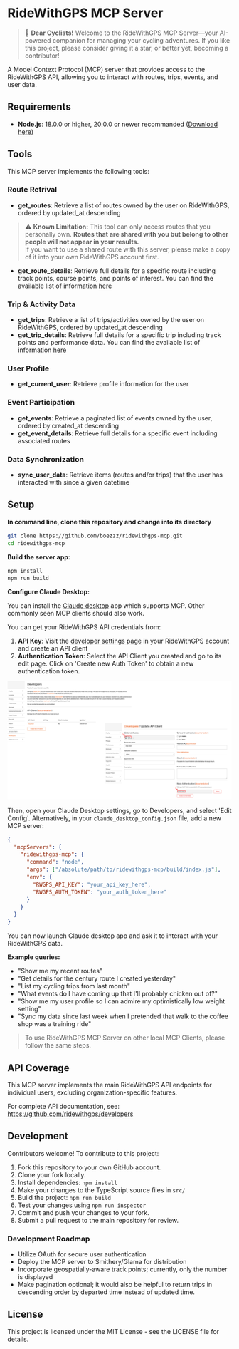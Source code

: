 # RideWithGPS MCP Server

> 🚴 **Dear Cyclists!** Welcome to the RideWithGPS MCP Server—your AI-powered companion for managing your cycling adventures. If you like this project, please consider giving it a star, or better yet, becoming a contributor!

A Model Context Protocol (MCP) server that provides access to the RideWithGPS API, allowing you to interact with routes, trips, events, and user data.

## Requirements

- **Node.js**: 18.0.0 or higher, 20.0.0 or newer recommanded ([Download here](https://nodejs.org/en/download))

## Tools

This MCP server implements the following tools:

### Route Retrival
- **get_routes**: Retrieve a list of routes owned by the user on RideWithGPS, ordered by updated_at descending
> ⚠️ **Known Limitation:** This tool can only access routes that you personally own. **Routes that are shared with you but belong to other people will not appear in your results.**  
If you want to use a shared route with this server, please make a copy of it into your own RideWithGPS account first.

- **get_route_details**: Retrieve full details for a specific route including track points, course points, and points of interest. You can find the available list of information [here](https://github.com/ridewithgps/developers/blob/master/reference/routes_and_trips.md)

### Trip & Activity Data
- **get_trips**: Retrieve a list of trips/activities owned by the user on RideWithGPS, ordered by updated_at descending
- **get_trip_details**: Retrieve full details for a specific trip including track points and performance data. You can find the available list of information [here](https://github.com/ridewithgps/developers/blob/master/reference/routes_and_trips.md)

### User Profile
- **get_current_user**: Retrieve profile information for the user

### Event Participation
- **get_events**: Retrieve a paginated list of events owned by the user, ordered by created_at descending
- **get_event_details**: Retrieve full details for a specific event including associated routes

### Data Synchronization
- **sync_user_data**: Retrieve items (routes and/or trips) that the user has interacted with since a given datetime

## Setup
**In command line, clone this repository and change into its directory**

```bash
git clone https://github.com/boezzz/ridewithgps-mcp.git
cd ridewithgps-mcp
```

**Build the server app:**

```bash
npm install
npm run build
```

**Configure Claude Desktop:**

You can install the [Claude desktop](https://claude.ai/download) app which supports MCP. Other commonly seen MCP clients should also work.

You can get your RideWithGPS API credentials from:
1. **API Key**: Visit the [developer settings page](https://ridewithgps.com/settings/developers) in your RideWithGPS account and create an API client
2. **Authentication Token**: Select the API Client you created and go to its edit page. Click on 'Create new Auth Token' to obtain a new authentication token.

![Access Token Instructions](access_token_instruction.png)


Then, open your Claude Desktop settings, go to Developers, and select 'Edit Config'. Alternatively, in your `claude_desktop_config.json` file, add a new MCP server:

```json
{
  "mcpServers": {
    "ridewithgps-mcp": {
      "command": "node",
      "args": ["/absolute/path/to/ridewithgps-mcp/build/index.js"],
      "env": {
        "RWGPS_API_KEY": "your_api_key_here",
        "RWGPS_AUTH_TOKEN": "your_auth_token_here"
      }
    }
  }
}
```

You can now launch Claude desktop app and ask it to interact with your RideWithGPS data.

**Example queries:**
- "Show me my recent routes"
- "Get details for the century route I created yesterday"
- "List my cycling trips from last month"
- "What events do I have coming up that I'll probably chicken out of?"
- "Show me my user profile so I can admire my optimistically low weight setting"
- "Sync my data since last week when I pretended that walk to the coffee shop was a training ride"

> To use RideWithGPS MCP Server on other local MCP Clients, please follow the same steps.

## API Coverage

This MCP server implements the main RideWithGPS API endpoints for individual users, excluding organization-specific features.

For complete API documentation, see: https://github.com/ridewithgps/developers

## Development

Contributors welcome! To contribute to this project:

1. Fork this repository to your own GitHub account.
2. Clone your fork locally.
3. Install dependencies: `npm install`
4. Make your changes to the TypeScript source files in `src/`
5. Build the project: `npm run build`
6. Test your changes using `npm run inspector`
7. Commit and push your changes to your fork.
8. Submit a pull request to the main repository for review.

### Development Roadmap
- Utilize OAuth for secure user authentication
- Deploy the MCP server to Smithery/Glama for distribution
- Incorporate geospatially-aware track points; currently, only the number is displayed
- Make pagination optional; it would also be helpful to return trips in descending order by departed time instead of updated time.


## License

This project is licensed under the MIT License - see the LICENSE file for details.
